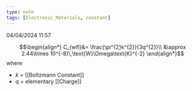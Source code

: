 ```yaml
---
type: note
tags: [Electronic_Materials, constant]
---
```

04/04/2024 11:57

 



$$\begin{align*}
C_{wfl}&= \frac{\pi^{2}k^{2}}{3q^{2}}\\
&\approx 2.44\times 10^{-8}\,\text{W}\Omega\text{K}^{-2}
\end{align*}$$
where
- $k$ = [[Boltzmann Constant]]
- $q$ = elementary [[Charge]] 